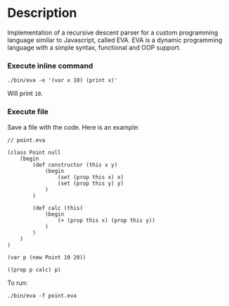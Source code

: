 # Description

Implementation of a recursive descent parser for a custom programming language similar to Javascript, called EVA.
EVA is a dynamic programming language with a simple syntax, functional and OOP support.

### Execute inline command

`./bin/eva -e '(var x 10) (print x)'`

Will print `10`.

### Execute file

Save a file with the code. Here is an example:

```
// point.eva

(class Point null
    (begin
        (def constructor (this x y)
            (begin
                (set (prop this x) x)
                (set (prop this y) y)
            )
        )

        (def calc (this)
            (begin
                (+ (prop this x) (prop this y))
            )
        )
    )
)

(var p (new Point 10 20))

((prop p calc) p)
```

To run:

`./bin/eva -f point.eva`
